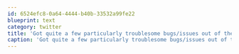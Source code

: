 ```yaml
---
id: 6524efc8-0a64-4444-b40b-33532a99fe22
blueprint: text
category: twitter
title: 'Got quite a few particularly troublesome bugs/issues out of the queue today.'
caption: 'Got quite a few particularly troublesome bugs/issues out of the queue today.'
---
```

